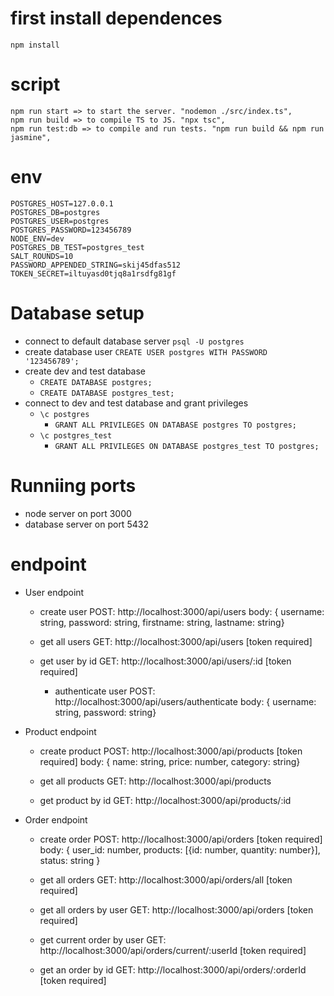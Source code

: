 # first install dependences

```
npm install
```

# script

```
npm run start => to start the server. "nodemon ./src/index.ts",
npm run build => to compile TS to JS. "npx tsc",
npm run test:db => to compile and run tests. "npm run build && npm run jasmine",
```

# env

```
POSTGRES_HOST=127.0.0.1
POSTGRES_DB=postgres
POSTGRES_USER=postgres
POSTGRES_PASSWORD=123456789
NODE_ENV=dev
POSTGRES_DB_TEST=postgres_test
SALT_ROUNDS=10
PASSWORD_APPENDED_STRING=skij45dfas512
TOKEN_SECRET=iltuyasd0tjq8a1rsdfg81gf
```

# Database setup

- connect to default database server `psql -U postgres`
- create database user `CREATE USER postgres WITH PASSWORD '123456789';`
- create dev and test database
  - `CREATE DATABASE postgres;`
  - `CREATE DATABASE postgres_test;`
- connect to dev and test database and grant privileges
  - `\c postgres`
    - `GRANT ALL PRIVILEGES ON DATABASE postgres TO postgres;`
  - `\c postgres_test`
    - `GRANT ALL PRIVILEGES ON DATABASE postgres_test TO postgres;`

# Runniing ports

- node server on port 3000
- database server on port 5432

# endpoint

- User endpoint

  - create user
    POST: http://localhost:3000/api/users
    body: { username: string, password: string, firstname: string, lastname: string}

  - get all users
    GET: http://localhost:3000/api/users [token required]

  - get user by id
    GET: http://localhost:3000/api/users/:id [token required]

    - authenticate user
      POST: http://localhost:3000/api/users/authenticate
      body: { username: string, password: string}

- Product endpoint

  - create product
    POST: http://localhost:3000/api/products [token required]
    body: { name: string, price: number, category: string}

  - get all products
    GET: http://localhost:3000/api/products

  - get product by id
    GET: http://localhost:3000/api/products/:id

- Order endpoint

  - create order
    POST: http://localhost:3000/api/orders [token required]
    body: {
    user_id: number,
    products: [{id: number, quantity: number}],
    status: string
    }

  - get all orders
    GET: http://localhost:3000/api/orders/all [token required]

  - get all orders by user
    GET: http://localhost:3000/api/orders [token required]

  - get current order by user
    GET: http://localhost:3000/api/orders/current/:userId [token required]

  - get an order by id
    GET: http://localhost:3000/api/orders/:orderId [token required]
